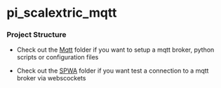 # pi_scalextric_mqtt

### Project Structure
- Check out the [Mqtt](https://github.com/aliceliveprojects/pi_scalextric_mqtt/tree/master/mqtt) folder if you want to setup a mqtt broker, python scripts or configuration files

- Check out the [SPWA](https://github.com/aliceliveprojects/pi_scalextric_mqtt/tree/master/spwa) folder if you want test a connection to a mqtt broker via webscockets


